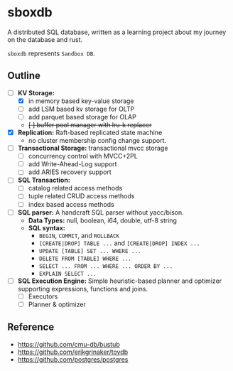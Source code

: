 # sboxdb

A distributed SQL database, written as a learning project about my journey on the database and rust.

`sboxdb` represents `Sandbox DB`.

## Outline

- [ ] **KV Storage:**
    - [x] in memory based key-value storage
    - [ ] add LSM based kv storage for OLTP
    - [ ] add parquet based storage for OLAP
    - ~~[ ] buffer pool manager with lru-k replacer~~
- [x] **Replication:** Raft-based replicated state machine
    - no cluster membership config change support.
- [ ] **Transactional Storage:** transactional mvcc storage
    - [ ] concurrency control with MVCC+2PL
    - [ ] add Write-Ahead-Log support
    - [ ] add ARIES recovery support
- [ ] **SQL Transaction:**
    - [ ] catalog related access methods
    - [ ] tuple related CRUD access methods
    - [ ] index based access methods
- [ ] **SQL parser:** A handcraft SQL parser without yacc/bison.
    - **Data Types:** null, boolean, i64, double, utf-8 string
    - **SQL syntax:**
        * `BEGIN`, `COMMIT`, and `ROLLBACK`
        * `[CREATE|DROP] TABLE ...` and `[CREATE|DROP] INDEX ...`
        * `UPDATE [TABLE] SET ... WHERE ...`
        * `DELETE FROM [TABLE] WHERE ...`
        * `SELECT ... FROM ... WHERE ... ORDER BY ...`
        * `EXPLAIN SELECT ...`
- [ ] **SQL Execution Engine:** Simple heuristic-based planner and optimizer supporting expressions, functions and
  joins.
    - [ ] Executors
    - [ ] Planner & optimizer

## Reference

- https://github.com/cmu-db/bustub
- https://github.com/erikgrinaker/toydb
- https://github.com/postgres/postgres
 